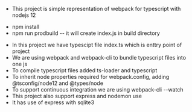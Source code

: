* This project is simple representation of webpack for typescript with nodejs 12
- npm install
- npm run prodbuild -- it will create index.js in build directory

* In this project we have typescipt file index.ts which is enttry point of project
* We are using webpack and webpack-cli to bundle typescript files into one js
* To compile typescript files added ts-loader and typescript
* To inherit node properties required for webpack.config, adding @tsconfig/node12 and @types/node
* To support continuous integration we are using webpack-cli --watch 
* This project also support express and nodemon use
* It has use of express with sqlite3